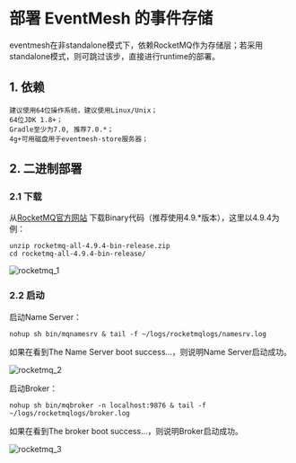 # 部署 EventMesh 的事件存储

eventmesh在非standalone模式下，依赖RocketMQ作为存储层；若采用standalone模式，则可跳过该步，直接进行runtime的部署。

## 1. 依赖

```
建议使用64位操作系统，建议使用Linux/Unix；
64位JDK 1.8+；
Gradle至少为7.0, 推荐7.0.*；
4g+可用磁盘用于eventmesh-store服务器；
```

## 2. 二进制部署

### 2.1 下载

从[RocketMQ官方网站](https://rocketmq.apache.org/download/) 下载Binary代码（推荐使用4.9.*版本），这里以4.9.4为例：

```
unzip rocketmq-all-4.9.4-bin-release.zip
cd rocketmq-all-4.9.4-bin-release/
```

![rocketmq_1](/images/install/rocketmq_1.png)

### 2.2 启动

启动Name Server：

```
nohup sh bin/mqnamesrv & tail -f ~/logs/rocketmqlogs/namesrv.log
```

如果在看到The Name Server boot success...，则说明Name Server启动成功。

![rocketmq_2](/images/install/rocketmq_2.png)

启动Broker：

```
nohup sh bin/mqbroker -n localhost:9876 & tail -f ~/logs/rocketmqlogs/broker.log
```

如果在看到The broker boot success...，则说明Broker启动成功。

![rocketmq_3](/images/install/rocketmq_3.png)
